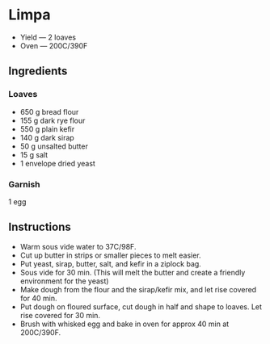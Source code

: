 # Limpa

- Yield — 2 loaves
- Oven — 200C/390F

## Ingredients

### Loaves

- 650 g bread flour
- 155 g dark rye flour
- 550 g plain kefir
- 140 g dark sirap
- 50 g unsalted butter
- 15 g salt
- 1 envelope dried yeast

### Garnish

1 egg

## Instructions

- Warm sous vide water to 37C/98F.
- Cut up butter in strips or smaller pieces to melt easier.
- Put yeast, sirap, butter, salt, and kefir in a ziplock bag.
- Sous vide for 30 min. (This will melt the butter and create a friendly environment for the yeast)
- Make dough from the flour and the sirap/kefir mix, and let rise covered for 40 min.
- Put dough on floured surface, cut dough in half and shape to loaves. Let rise covered for 30 min.
- Brush with whisked egg and bake in oven for approx 40 min at 200C/390F.

